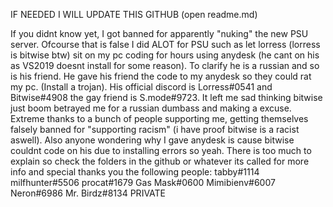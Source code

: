 IF NEEDED I WILL UPDATE THIS GITHUB (open readme.md)

If you didnt know yet, I got banned for apparently "nuking" the new PSU server. Ofcourse that is false I did ALOT for PSU such as let lorress (lorress is bitwise btw) sit on my pc coding for hours using anydesk (he cant on his as VS2019 doesnt install for some reason). To clarify he is a russian and so is his friend. He gave his friend the code to my anydesk so they could rat my pc. (Install a trojan). His official discord is Lorress#0541 and Bitwise#4908 the gay friend is S.mode#9723. It left me sad thinking bitwise just boom betrayed me for a russian dumbass and making a excuse. Extreme thanks to a bunch of people supporting me, getting themselves falsely banned for "supporting racism" (i have proof bitwise is a racist aswell). Also anyone wondering why I gave anydesk is cause bitwise couldnt code on his due to installing errors so yeah. There is too much to explain so check the folders in the github or whatever its called for more info and special thanks you the following people:
tabby#1114
milfhunter#5506
procat#1679
Gas Mask#0600
Mimibienv#6007
Neron#6986
Mr. Birdz#8134
PRIVATE
